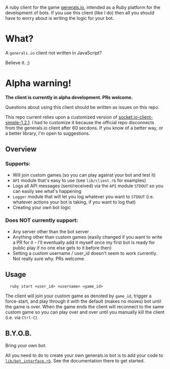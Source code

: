 A ruby client for the game [generals.io][generals-web], intended as a Ruby platform for
the development of bots. If you use this client (like I do) then all you should
have to worry about is writing the logic for your bot.

# What?

A `generals.io` client not written in JavaScript?

Believe it. ;)


# Alpha warning!

**The client is currently in alpha development. PRs welcome.**

Questions about using this client should be written as issues on this repo.

This repo current relies upon a customized version of
[socket.io-client-simple-1.2.1][socket.io-client]. I had to customize it because
the official repo disconnects from the generals.io client after 60 secdons. If
you know of a better way, or a better library, I'm open to suggestions.


## Overview

### Supports:

* Will join custom games (so you can play against your bot and test it)
* `API` module that's easy to use (see `lib/client.rb` for examples)
* Logs all API messages (sent/received) via the `API` module
  `STDOUT` so you can easily see what's happening
* `Logger` module that will let you log whatever you want to `STDOUT` (i.e.
  whatever actions your bot is taking, if you want to log that)
* Creating your own bot logic


### Does NOT currently support:

* Any server other than the bot server
* Anything other than custom games (easily changed if you want to write a PR for
  it - I'll eventually add it myself once my first bot is ready for public play
  if no one else gets to it before then)
* Setting a custom username / user_id doesn't seem to work currently. Not really
  sure why. PRs welcome.


## Usage

```plaintext
  ruby start <user_id> <username> <game_id>
```

The client will join your custom game as denoted by `game_id`, trigger a
force-start, and play through it with the default (makes no moves) bot until the
game is over. When the game ends the client will reconnect to the same custom
game so you can play over and over until you manually kill the client (i.e. via
`Ctrl-C`).

## B.Y.O.B.

Bring your own bot.

All you need to do to create your own generals.io bot is to add your code to
[`lib/bot_interface.rb`][bot_interface]. See the documentation there to get
started.

  [generals-web]: http://dev.generals.io/
  [bot_interface]: https://github.com/jefflunt/ruby-generals.io-client/blob/master/lib/bot_interface.rb
  [socket.io-client]: https://github.com/jefflunt/socket.io-client-simple-1.2.1-custom
